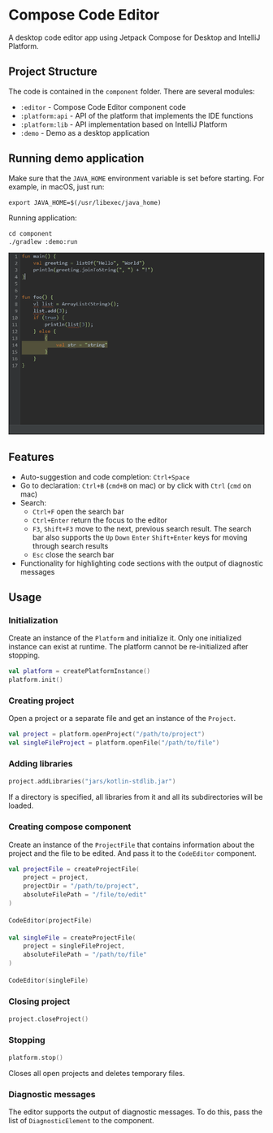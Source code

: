 # Compose Code Editor

A desktop code editor app using Jetpack Compose for Desktop and IntelliJ Platform.

## Project Structure

The code is contained in the `component` folder. There are several modules:
- `:editor` - Compose Code Editor component code
- `:platform:api` - API of the platform that implements the IDE functions
- `:platform:lib` - API implementation based on IntelliJ Platform
- `:demo` - Demo as a desktop application

## Running demo application

Make sure that the `JAVA_HOME` environment variable is set before starting. For example, in macOS, just run: 
```shell
export JAVA_HOME=$(/usr/libexec/java_home)
```

Running application:

```shell
cd component
./gradlew :demo:run
```

![Demo](screenshots/codeEditor.gif)

## Features

- Auto-suggestion and code completion: `Ctrl+Space`
- Go to declaration: `Ctrl+B` (`cmd+B` on mac) or by click with `Ctrl` (`cmd` on mac)
- Search: 
  - `Ctrl+F` open the search bar
  - `Ctrl+Enter` return the focus to the editor
  - `F3`, `Shift+F3` move to the next, previous search result. The search bar also supports the `Up` `Down` `Enter` `Shift+Enter` keys for moving through search results
  - `Esc` close the search bar
- Functionality for highlighting code sections with the output of diagnostic messages

## Usage

### Initialization

Create an instance of the `Platform` and initialize it. Only one initialized instance can exist at runtime. The platform cannot be re-initialized after stopping.

```kotlin
val platform = createPlatformInstance()
platform.init()
```

### Creating project

Open a project or a separate file and get an instance of the `Project`.

```kotlin
val project = platform.openProject("/path/to/project")
val singleFileProject = platform.openFile("/path/to/file")
```

### Adding libraries

```kotlin
project.addLibraries("jars/kotlin-stdlib.jar")
```

If a directory is specified, all libraries from it and all its subdirectories will be loaded.

### Creating compose component

Create an instance of the `ProjectFile` that contains information about the project and the file to be edited.
And pass it to the `CodeEditor` component.

```kotlin
val projectFile = createProjectFile(
    project = project,
    projectDir = "/path/to/project",
    absoluteFilePath = "/file/to/edit"
)

CodeEditor(projectFile)

val singleFile = createProjectFile(
    project = singleFileProject,
    absoluteFilePath = "/path/to/file"
)

CodeEditor(singleFile)
```

### Closing project

```kotlin
project.closeProject()
```

### Stopping

```kotlin
platform.stop()
```

Closes all open projects and deletes temporary files.

### Diagnostic messages

The editor supports the output of diagnostic messages. 
To do this, pass the list of `DiagnosticElement` to the component.


